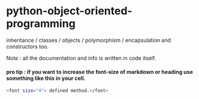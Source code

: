 # python-object-oriented-programming
inheritance / classes / objects / polymorphism / encapsulation and constructors too.

Note : all the documentation and info is written in code itself.


#### pro tip : if you want to increase the font-size of markdown or heading use something like this in your cell.

```sh
<font size="4"> defined method.</font>
```
